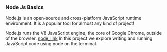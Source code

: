 <h3>Node Js Basics</h3>
Node.js is an open-source and cross-platform JavaScript runtime environment. It is a popular tool for almost any kind of project!

Node.js runs the V8 JavaScript engine, the core of Google Chrome, outside of the browser.
<a href="https://nodejs.org/en/learn/getting-started/introduction-to-nodejs">node_link</a>
In this project we explore writing and running JavaScript code using node on the terminal.

